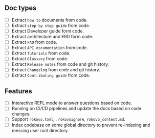 ## Doc types

* [ ] Extract `how to` documents from code.
* [ ] Extract `step by step guide` from code.
* [ ] Extract Developer guide form code.
* [ ] Extract architecture and ERD form code.
* [ ] Extract `FAQ` from code.
* [ ] Extract `API documentation` from code.
* [ ] Extract `Tutorials` from code.
* [ ] Extract `Glossary` from code.
* [ ] Extract `Release notes` from code and git history.
* [ ] Extract `Changelog` from code and git history.
* [ ] Extract `Contributing guide` from code.

## Features

* [ ] Interactive REPL mode to answer questions based on code.
* [ ] Running on CI/CD pipelines and update the docs based on code changes.
* [ ] Support `rokovo.toml`, `.rokovoignore`, `rokovo_context.md`.
* [ ] Index codebase on some global directory to prevent re-indexing and messing user root directory.
